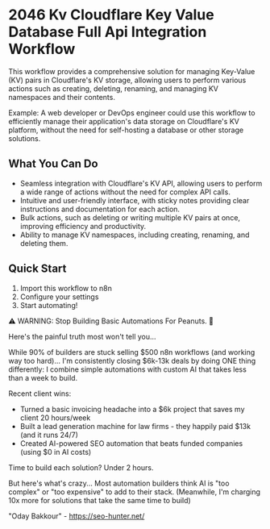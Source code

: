 # 2046 Kv Cloudflare Key Value Database Full Api Integration Workflow

This workflow provides a comprehensive solution for managing Key-Value (KV) pairs in Cloudflare's KV storage, allowing users to perform various actions such as creating, deleting, renaming, and managing KV namespaces and their contents.

Example: A web developer or DevOps engineer could use this workflow to efficiently manage their application's data storage on Cloudflare's KV platform, without the need for self-hosting a database or other storage solutions.

## What You Can Do
- Seamless integration with Cloudflare's KV API, allowing users to perform a wide range of actions without the need for complex API calls.
- Intuitive and user-friendly interface, with sticky notes providing clear instructions and documentation for each action.
- Bulk actions, such as deleting or writing multiple KV pairs at once, improving efficiency and productivity.
- Ability to manage KV namespaces, including creating, renaming, and deleting them.

## Quick Start
1. Import this workflow to n8n
2. Configure your settings
3. Start automating!

⚠️ WARNING: Stop Building Basic Automations For Peanuts. 🚫

Here's the painful truth most won't tell you...

While 90% of builders are stuck selling $500 n8n workflows (and working way too hard)...
I'm consistently closing $6k-13k deals by doing ONE thing differently:
I combine simple automations with custom AI that takes less than a week to build.

Recent client wins:
* Turned a basic invoicing headache into a $6k project that saves my client 20 hours/week
* Built a lead generation machine for law firms - they happily paid $13k (and it runs 24/7)
* Created AI-powered SEO automation that beats funded companies (using $0 in AI costs)

Time to build each solution? Under 2 hours.

But here's what's crazy...
Most automation builders think AI is "too complex" or "too expensive" to add to their stack.
(Meanwhile, I'm charging 10x more for solutions that take the same time to build)

"Oday Bakkour" - https://seo-hunter.net/

